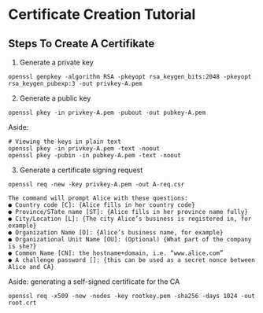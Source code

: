 # Certificate Creation Tutorial

## Steps To Create A Certifikate

1) Generate a private key
   
```
openssl genpkey -algorithm RSA -pkeyopt rsa_keygen_bits:2048 -pkeyopt rsa_keygen_pubexp:3 -out privkey-A.pem
```

2) Generate a public key
   
```
openssl pkey -in privkey-A.pem -pubout -out pubkey-A.pem
```

Aside:
```
# Viewing the keys in plain text
openssl pkey -in privkey-A.pem -text -noout
openssl pkey -pubin -in pubkey-A.pem -text -noout
```

3) Generate a certificate signing request
   
```
openssl req -new -key privkey-A.pem -out A-req.csr

The command will prompt Alice with these questions:
● Country code [C]: {Alice fills in her country code}
● Province/STate name [ST]: {Alice fills in her province name fully}
● City/Location [L]: {The city Alice’s business is registered in, for example}
● Organization Name [O]: {Alice’s business name, for example}
● Organizational Unit Name [OU]: (Optional) {What part of the company is she?}
● Common Name [CN]: the hostname+domain, i.e. “www.alice.com”
● A challenge password []: {this can be used as a secret nonce between Alice and CA}
```

Aside: generating a self-signed certificate for the CA
```
openssl req -x509 -new -nodes -key rootkey.pem -sha256 -days 1024 -out root.crt
```



